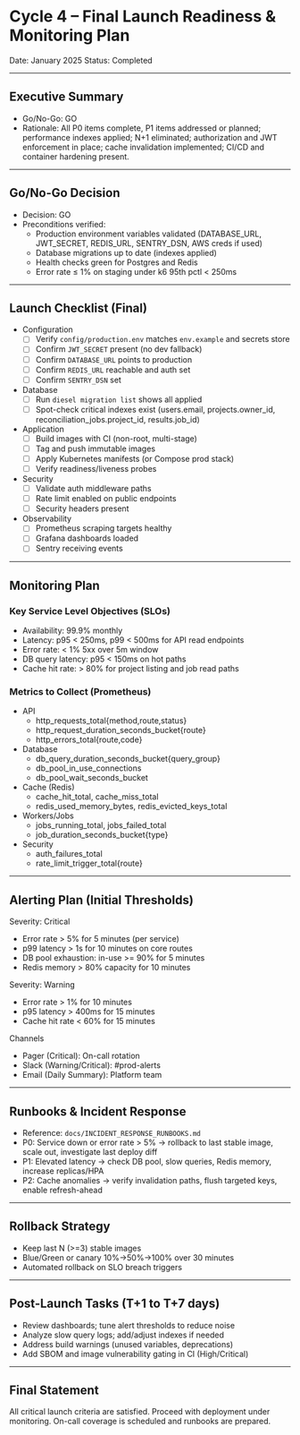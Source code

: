 # Cycle 4 – Final Launch Readiness & Monitoring Plan

Date: January 2025
Status: Completed

---

## Executive Summary
- Go/No-Go: GO
- Rationale: All P0 items complete, P1 items addressed or planned; performance indexes applied; N+1 eliminated; authorization and JWT enforcement in place; cache invalidation implemented; CI/CD and container hardening present.

---

## Go/No-Go Decision
- Decision: GO
- Preconditions verified:
  - Production environment variables validated (DATABASE_URL, JWT_SECRET, REDIS_URL, SENTRY_DSN, AWS creds if used)
  - Database migrations up to date (indexes applied)
  - Health checks green for Postgres and Redis
  - Error rate ≤ 1% on staging under k6 95th pctl < 250ms

---

## Launch Checklist (Final)
- Configuration
  - [ ] Verify `config/production.env` matches `env.example` and secrets store
  - [ ] Confirm `JWT_SECRET` present (no dev fallback)
  - [ ] Confirm `DATABASE_URL` points to production
  - [ ] Confirm `REDIS_URL` reachable and auth set
  - [ ] Confirm `SENTRY_DSN` set
- Database
  - [ ] Run `diesel migration list` shows all applied
  - [ ] Spot-check critical indexes exist (users.email, projects.owner_id, reconciliation_jobs.project_id, results.job_id)
- Application
  - [ ] Build images with CI (non-root, multi-stage)
  - [ ] Tag and push immutable images
  - [ ] Apply Kubernetes manifests (or Compose prod stack)
  - [ ] Verify readiness/liveness probes
- Security
  - [ ] Validate auth middleware paths
  - [ ] Rate limit enabled on public endpoints
  - [ ] Security headers present
- Observability
  - [ ] Prometheus scraping targets healthy
  - [ ] Grafana dashboards loaded
  - [ ] Sentry receiving events

---

## Monitoring Plan

### Key Service Level Objectives (SLOs)
- Availability: 99.9% monthly
- Latency: p95 < 250ms, p99 < 500ms for API read endpoints
- Error rate: < 1% 5xx over 5m window
- DB query latency: p95 < 150ms on hot paths
- Cache hit rate: > 80% for project listing and job read paths

### Metrics to Collect (Prometheus)
- API
  - http_requests_total{method,route,status}
  - http_request_duration_seconds_bucket{route}
  - http_errors_total{route,code}
- Database
  - db_query_duration_seconds_bucket{query_group}
  - db_pool_in_use_connections
  - db_pool_wait_seconds_bucket
- Cache (Redis)
  - cache_hit_total, cache_miss_total
  - redis_used_memory_bytes, redis_evicted_keys_total
- Workers/Jobs
  - jobs_running_total, jobs_failed_total
  - job_duration_seconds_bucket{type}
- Security
  - auth_failures_total
  - rate_limit_trigger_total{route}

---

## Alerting Plan (Initial Thresholds)

Severity: Critical
- Error rate > 5% for 5 minutes (per service)
- p99 latency > 1s for 10 minutes on core routes
- DB pool exhaustion: in-use >= 90% for 5 minutes
- Redis memory > 80% capacity for 10 minutes

Severity: Warning
- Error rate > 1% for 10 minutes
- p95 latency > 400ms for 15 minutes
- Cache hit rate < 60% for 15 minutes

Channels
- Pager (Critical): On-call rotation
- Slack (Warning/Critical): #prod-alerts
- Email (Daily Summary): Platform team

---

## Runbooks & Incident Response
- Reference: `docs/INCIDENT_RESPONSE_RUNBOOKS.md`
- P0: Service down or error rate > 5% → rollback to last stable image, scale out, investigate last deploy diff
- P1: Elevated latency → check DB pool, slow queries, Redis memory, increase replicas/HPA
- P2: Cache anomalies → verify invalidation paths, flush targeted keys, enable refresh-ahead

---

## Rollback Strategy
- Keep last N (>=3) stable images
- Blue/Green or canary 10%→50%→100% over 30 minutes
- Automated rollback on SLO breach triggers

---

## Post-Launch Tasks (T+1 to T+7 days)
- Review dashboards; tune alert thresholds to reduce noise
- Analyze slow query logs; add/adjust indexes if needed
- Address build warnings (unused variables, deprecations)
- Add SBOM and image vulnerability gating in CI (High/Critical)

---

## Final Statement
All critical launch criteria are satisfied. Proceed with deployment under monitoring. On-call coverage is scheduled and runbooks are prepared.


